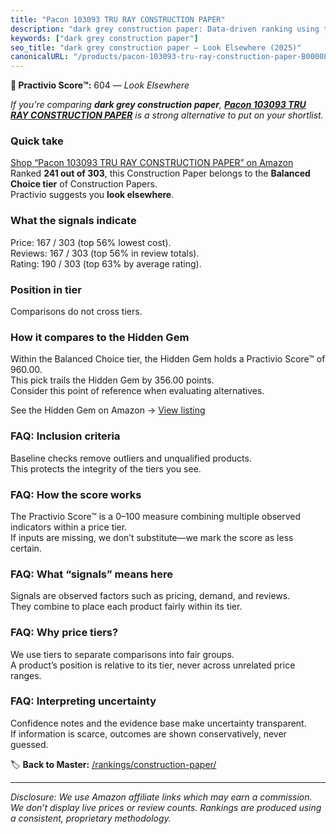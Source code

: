 ```yaml
---
title: "Pacon 103093 TRU RAY CONSTRUCTION PAPER"
description: "dark grey construction paper: Data-driven ranking using the Practivio Score™. Positioned by quality, value, demand, findability, momentum."
keywords: ["dark grey construction paper"]
seo_title: "dark grey construction paper — Look Elsewhere (2025)"
canonicalURL: "/products/pacon-103093-tru-ray-construction-paper-B00008XPBQ/"
---
```


**🚫 Practivio Score™:** 604 — _Look Elsewhere_


*If you're comparing **dark grey construction paper**, **[Pacon 103093 TRU RAY CONSTRUCTION PAPER](https://www.amazon.com/dp/B00008XPBQ?tag=practivio-20)** is a strong alternative to put on your shortlist.*
### Quick take
[Shop “Pacon 103093 TRU RAY CONSTRUCTION PAPER” on Amazon](https://www.amazon.com/dp/B00008XPBQ?tag=practivio-20)
Ranked **241 out of 303**, this Construction Paper belongs to the **Balanced Choice tier** of Construction Papers.  
Practivio suggests you **look elsewhere**.

### What the signals indicate
Price: 167 / 303 (top 56% lowest cost).  
Reviews: 167 / 303 (top 56% in review totals).  
Rating: 190 / 303 (top 63% by average rating).  

### Position in tier
Comparisons do not cross tiers.

### How it compares to the Hidden Gem
Within the Balanced Choice tier, the Hidden Gem holds a Practivio Score™ of 960.00.  
This pick trails the Hidden Gem by 356.00 points.  
Consider this point of reference when evaluating alternatives.  

See the Hidden Gem on Amazon → [View listing](https://www.amazon.com/dp/B01AW5V7PE?tag=practivio-20)

### FAQ: Inclusion criteria
Baseline checks remove outliers and unqualified products.  
This protects the integrity of the tiers you see.

### FAQ: How the score works
The Practivio Score™ is a 0–100 measure combining multiple observed indicators within a price tier.  
If inputs are missing, we don’t substitute—we mark the score as less certain.

### FAQ: What “signals” means here
Signals are observed factors such as pricing, demand, and reviews.  
They combine to place each product fairly within its tier.

### FAQ: Why price tiers?
We use tiers to separate comparisons into fair groups.  
A product’s position is relative to its tier, never across unrelated price ranges.

### FAQ: Interpreting uncertainty
Confidence notes and the evidence base make uncertainty transparent.  
If information is scarce, outcomes are shown conservatively, never guessed.


🏷️ **Back to Master:** [/rankings/construction-paper/](/rankings/construction-paper/)

---
_Disclosure: We use Amazon affiliate links which may earn a commission. We don’t display live prices or review counts. Rankings are produced using a consistent, proprietary methodology._
